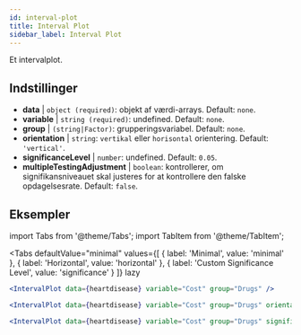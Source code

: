 ```yaml
---
id: interval-plot
title: Interval Plot
sidebar_label: Interval Plot
---
```


Et intervalplot.

## Indstillinger

* __data__ | `object (required)`: objekt af værdi-arrays. Default: `none`.
* __variable__ | `string (required)`: undefined. Default: `none`.
* __group__ | `(string|Factor)`: grupperingsvariabel. Default: `none`.
* __orientation__ | `string`: `vertikal` eller `horisontal` orientering. Default: `'vertical'`.
* __significanceLevel__ | `number`: undefined. Default: `0.05`.
* __multipleTestingAdjustment__ | `boolean`: kontrollerer, om signifikansniveauet skal justeres for at kontrollere den falske opdagelsesrate. Default: `false`.


## Eksempler

import Tabs from '@theme/Tabs';
import TabItem from '@theme/TabItem';

<Tabs
    defaultValue="minimal"
    values={[
        { label: 'Minimal', value: 'minimal' },
        { label: 'Horizontal', value: 'horizontal' },
        { label: 'Custom Significance Level', value: 'significance' }
    ]}
    lazy
>

<TabItem value="minimal">

```jsx live
<IntervalPlot data={heartdisease} variable="Cost" group="Drugs" />
```
</TabItem>

<TabItem value="horizontal">

```jsx live
<IntervalPlot data={heartdisease} variable="Cost" group="Drugs" orientation="horizontal" />
```

</TabItem>

<TabItem value="significance">

```jsx live
<IntervalPlot data={heartdisease} variable="Cost" group="Drugs" significanceLevel={0.01} />
```
</TabItem>

</Tabs>

